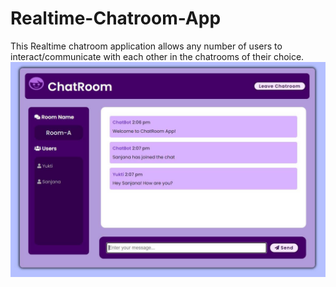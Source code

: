 # Realtime-Chatroom-App
 This Realtime chatroom application allows any number of users to interact/communicate with each other in the chatrooms of their choice.
![](public/images/chatapp.JPG)
